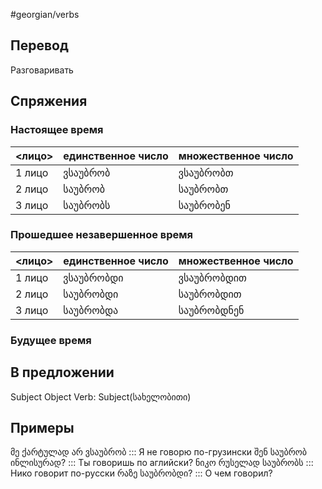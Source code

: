 #georgian/verbs
## Перевод
Разговаривать
## Спряжения
### Настоящее время
<лицо>|единственное число|множественное число
--------|---------------------|------------------------
1 лицо | ვსაუბრობ | ვსაუბრობთ
2 лицо | საუბრობ | საუბრობთ
3 лицо | საუბრობს | საუბრობენ
### Прошедшее незавершенное время
<лицо>|единственное число|множественное число
--------|---------------------|------------------------
1 лицо | ვსაუბრობდი | ვსაუბრობდით
2 лицо | საუბრობდი | საუბრობდით
3 лицо | საუბრობდა | საუბრობდნენ
### Будущее время
## В предложении
Subject Object Verb: Subject(სახელობითი)
## Примеры
მე ქარტულად არ ვსაუბრობ ::: Я не говорю по-грузински
შენ საუბრობ ინლისურად? ::: Ты говоришь по аглийски?
ნიკო რუსელად საუბრობს ::: Нико говорит по-русски
რაზე საუბრობდი? ::: О чем говорил?
